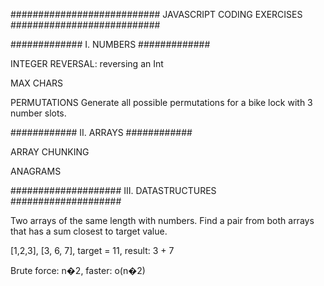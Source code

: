 ###########################
JAVASCRIPT CODING EXERCISES
###########################

#############
I.	NUMBERS
#############

INTEGER REVERSAL: reversing an Int

MAX CHARS

PERMUTATIONS
Generate all possible permutations for a bike lock with 3 number slots.

############
II.	ARRAYS
############

ARRAY CHUNKING

ANAGRAMS


####################
III.	DATASTRUCTURES
####################

Two arrays of the same length with numbers.
Find a pair from both arrays that has a sum closest to target value. 

[1,2,3], [3, 6, 7], target = 11, result: 3 + 7

Brute force: n�2, faster: o(n�2)

